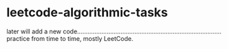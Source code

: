 # leetcode-algorithmic-tasks

later will add a new code...................................................................................
practice from time to time,
mostly LeetCode.


